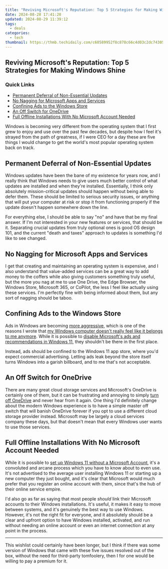 ```yaml
---
title: "Reviving Microsoft's Reputation: Top 5 Strategies for Making Windows Shine"
date: 2024-08-28 17:41:20
updated: 2024-08-29 11:39:12
tags:
  - deals
categories:
  - tech
thumbnail: https://thmb.techidaily.com/c60589952f8c878c66c4d03c2dc7430570638a52b8139e832f43c3d01160d93d.png
---
```


## Reviving Microsoft's Reputation: Top 5 Strategies for Making Windows Shine

### Quick Links

* [Permanent Deferral of Non-Essential Updates](https://vimeo-videos.techidaily.com/slicing-sequences-smoothly-effective-ways-to-trim-vimeo-video-lengths/)
* [No Nagging for Microsoft Apps and Services](https://fox-boxes.techidaily.com/2024-approved-the-subscribers-manual-engaging-on-social-media-platforms/)
* [Confining Ads to the Windows Store](https://fox-glue.techidaily.com/blending-binaries-digital-photographic-techniques/)
* [An Off Switch for OneDrive](https://youtube-videos.techidaily.com/in-2024-editorprime-design/)
* [Full Offline Installations With No Microsoft Account Needed](https://tech-savvy.techidaily.com/from-gpt-1-to-gpt-4-an-in-depth-analysis/)

 Windows is becoming very different from the operating system that I first grew to enjoy and use over the past few decades, but despite how I feel it's strayed from the path of greatness, if I were CEO for a day these are five things I would change to get the world's most popular operating system back on track.

##  Permanent Deferral of Non-Essential Updates

 Windows updates have been the bane of my existence for years now, and I really think that Windows needs to give users much better control of what updates are installed and when they're installed. Essentially, I think only absolutely mission-critical updates should happen without being able to defer them. These should be limited to serious security issues, or anything that will put your computer at risk or stop it from functioning properly if the update doesn't happen somewhere down the line.

 For everything else, I should be able to say "no" and have that be my final answer. If I'm not interested in your new features or services, that should be it. Separating crucial updates from truly optional ones is good OS design 101, and the current "death and taxes" approach to updates is something I'd like to see changed.

##  No Nagging for Microsoft Apps and Services

 I get that creating and maintaining an operating system is expensive, and I also understand that value-added services can be a great way to add money to the coffers while also giving customers something truly useful, but the more you nag at me to use One Drive, the Edge Browser, the Windows Store, Microsoft 365, or CoPilot, the less I feel like actually using these services. I'm perfectly fine with being informed about them, but any sort of nagging should be taboo.

##  Confining Ads to the Windows Store

 Ads in Windows are becoming [more aggressive](https://instagram-video-files.techidaily.com/new-in-2024-essential-app-picks-best-10-editors-to-transform-reels/), which is one of the reasons I wrote that [my Windows computer doesn't really feel like it belongs to me anymore](https://some-approaches.techidaily.com/2024-approved-the-artisans-handbook-to-photomontage-creation/). While it is possible to [disable Microsoft's ads and recommendations in Windows 11](https://screen-mirror.techidaily.com/how-to-cast-apple-iphone-14-to-chromecast-drfone-by-drfone-ios/), they shouldn't be there in the first place.

 Instead, ads should be confined to the Windows 11 app store, where you'd expect commercial advertising. Letting ads leak beyond the store itself turns Windows into a garish billboard, and to me that's not acceptable.

##  An Off Switch for OneDrive

 There are many great cloud storage services and Microsoft's OneDrive is certainly one of them, but it can be frustrating and annoying to simply [turn off OneDrive](https://some-knowledge.techidaily.com/explore-the-best-8-web-sites-for-accessing-3d-text-psds-for-2024/) and never hear from it again. One thing I'd definitely change about the modern Windows experience is to have a simple master off switch that will banish OneDrive forever if you opt to use a different cloud storage provider instead. Microsoft may be largely a cloud services company these days, but that doesn't mean that every Windows user wants to use those services.

##  Full Offline Installations With No Microsoft Account Needed

 While it is possible to [set up Windows 11 without a Microsoft Account](https://fox-friendly.techidaily.com/updated-asus-mg28uq-elevating-your-visual-experience-to-new-heights-for-2024/), it's a convoluted and arcane process which you have to know about to even use. It's not advertised to the average user installing Windows 11 or starting up a new computer they just bought, and it's clear that Microsoft would much prefer that you register an online account with them, since that's the hub of their online service empire.

 I'd also go as far as saying that most people _should_ link their Microsoft accounts to their Windows installations. It's useful, it makes it easy to move between systems, and it's genuinely the best way to use Windows. However, it's not the right fit for everyone, and it absolutely should be a clear and upfront option to have Windows installed, activated, and run without needing an online account or even an internet connection at any point in the process.

---

 This wishlist could certainly have been longer, but I think if there was some version of Windows that came with these five issues resolved out of the box, without the need for third-party tomfoolery, then I for one would be willing to pay a premium for it.

<ins class="adsbygoogle"
     style="display:block"
     data-ad-format="autorelaxed"
     data-ad-client="ca-pub-7571918770474297"
     data-ad-slot="1223367746"></ins>



<ins class="adsbygoogle"
     style="display:block"
     data-ad-client="ca-pub-7571918770474297"
     data-ad-slot="8358498916"
     data-ad-format="auto"
     data-full-width-responsive="true"></ins>
